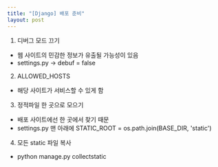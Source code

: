 ```yaml
---
title: "[Django] 배포 준비"
layout: post
---
```


1.  디버그 모드 끄기
- 웹 사이트의 민감한 정보가 유출될 가능성이 있음
- settings.py -> debuf = false


2. ALLOWED_HOSTS 
- 해당 사이트가 서비스할 수 있게 함


3. 정적파일 한 곳으로 모으기
- 배포 사이트에선 한 곳에서 찾기 때문
- settings.py 맨 아래에 STATIC_ROOT = os.path.join(BASE_DIR, 'static')


4. 모든 static 파일 복사
- python manage.py collectstatic